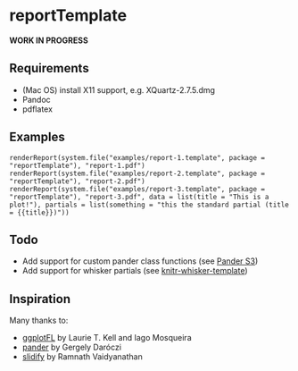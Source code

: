 reportTemplate
==============

**WORK IN PROGRESS**

## Requirements

- (Mac OS) install X11 support, e.g. XQuartz-2.7.5.dmg
- Pandoc
- pdflatex

## Examples

    renderReport(system.file("examples/report-1.template", package = "reportTemplate"), "report-1.pdf")
    renderReport(system.file("examples/report-2.template", package = "reportTemplate"), "report-2.pdf")
    renderReport(system.file("examples/report-3.template", package = "reportTemplate"), "report-3.pdf", data = list(title = "This is a plot!"), partials = list(something = "this the standard partial (title = {{title}})"))

    
## Todo

- Add support for custom pander class functions (see [Pander S3](https://github.com/Rapporter/pander/blob/master/R/S3.R))
- Add support for whisker partials (see [knitr-whisker-template](https://bitbucket.org/reinholdsson/knitr-whisker-template/src))

## Inspiration

Many thanks to:

- [ggplotFL](https://github.com/flr/ggplotFL) by Laurie T. Kell and Iago Mosqueira
- [pander](https://github.com/Rapporter/pander) by Gergely Daróczi
- [slidify](https://github.com/ramnathv/slidify) by Ramnath Vaidyanathan
